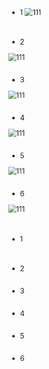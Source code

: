 - 1
![111](../images3/40.png)

```


```

- 2

![111](../images3/41.png)

```

```
- 3

![111](../images3/41.png)

```

```
- 4

![111](../images3/41.png)

```

```
- 5

![111](../images3/41.png)

```

```
- 6

![111](../images3/41.png)

```

```

##

- 1


```


```

- 2



```

```
- 3



```

```
- 4



```

```
- 5


```

```
- 6


```

```